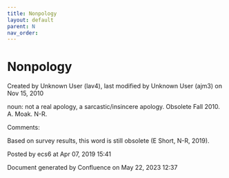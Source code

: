 ```yaml
---
title: Nonpology
layout: default
parent: N
nav_order:
---
```


# Nonpology

Created by  Unknown User (lav4), last modified by  Unknown User (ajm3) on Nov 15, 2010

noun: not a real apology, a sarcastic/insincere apology. Obsolete Fall 2010. A. Moak. N-R.

Comments:

Based on survey results, this word is still obsolete (E Short, N-R, 2019). 

Posted by ecs6 at Apr 07, 2019 15:41

Document generated by Confluence on May 22, 2023 12:37


